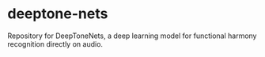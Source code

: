 # deeptone-nets
Repository for DeepToneNets, a deep learning model for functional harmony recognition directly on audio.
